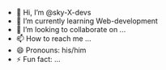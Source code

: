 - 👋 Hi, I’m @sky-X-devs
- 🌱 I’m currently learning Web-development
- 💞️ I’m looking to collaborate on ...
- 📫 How to reach me ...
- 😄 Pronouns: his/him
- ⚡ Fun fact: ...

<!---
sky-X-devs/sky-X-devs is a ✨ special ✨ repository because its `README.md` (this file) appears on your GitHub profile.
You can click the Preview link to take a look at your changes.
--->
